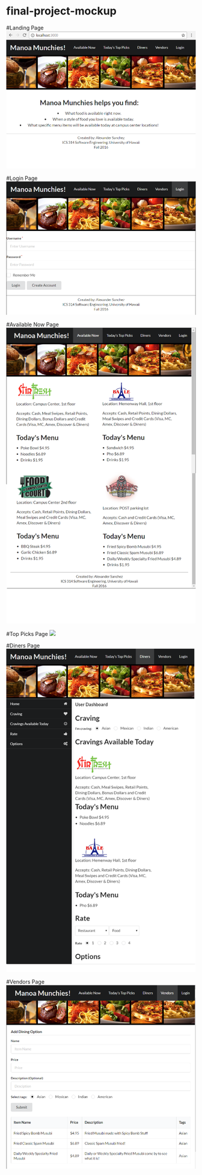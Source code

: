# final-project-mockup

#Landing Page
![](https://github.com/amsanchez93/final-project-mockup/blob/master/doc/Landing%20Page.png)

#Login Page
![](https://github.com/amsanchez93/final-project-mockup/blob/master/doc/Login%20Page.png)

#Available Now Page
![](https://github.com/amsanchez93/final-project-mockup/blob/master/doc/Available%20Now%20Page.png)

#Top Picks Page
![](https://github.com/amsanchez93/final-project-mockup/blob/master/doc/Top%20Picks%20Page.png)

#Diners Page
![](https://github.com/amsanchez93/final-project-mockup/blob/master/doc/Diners%20Page.png)

#Vendors Page
![](https://github.com/amsanchez93/final-project-mockup/blob/master/doc/Vendors%20Page.png)
